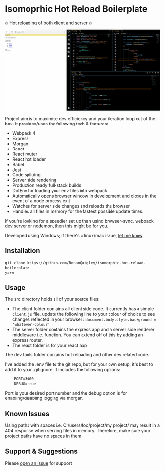 # Isomoprhic Hot Reload Boilerplate

:fire: Hot reloading of both client and server :fire:

![example-gif](example.gif)

Project aim is to maximise dev efficiency and your iteration loop out of the box. It provides/uses the following tech & features:

-   Webpack 4
-   Express
-   Morgan
-   React
-   React router
-   React hot loader
-   Babel
-   Jest
-   Code splitting
-   Server side rendering
-   Production ready full-stack builds
-   DotEnv for loading your env files into webpack
-   Automatically opens browser window in development and closes in the event of a node process exit
-   Watches for server side changes and reloads the browser
-   Handles all files in memory for the fastest possible update times.

If you're looking for a speedier set up than using browser-sync, webpack dev server or nodemon, then this might be for you.

Developed using Windows; if there's a linux/mac issue, [let me know](https://github.com/RonanQuigley/isomorphic-hot-reload-boilerplate/issues).

## Installation

```
git clone https://github.com/RonanQuigley/isomorphic-hot-reload-boilerplate
yarn
```

## Usage

The src directory holds all of your source files:

-   The client folder contains all client side code. It currently has a simple `client.js` file. update the following line to your colour of choice to see changes reflected in your browser : `document.body.style.background = 'whatever-colour'`
-   The server folder contains the express app and a server side renderer middleware i.e. function. You can extend off of this by adding an express router.
-   The react folder is for your react app

The dev tools folder contains hot reloading and other dev related code.

I've added the .env file to the git repo, but for your own setup, it's best to add it to your .gitignore. It includes the following options:

```
    PORT=3000
    DEBUG=true
```

Port is your desired port number and the debug option is for enabling/disabling logging via morgan.

## Known Issues

Using paths with spaces i.e. C:/users/foo/project/my project/ may result in a 404 response when serving files in memory. Therefore, make sure your project paths have no spaces in them.

## Support & Suggestions

Please [open an issue](https://github.com/RonanQuigley/isomorphic-hot-reload-boilerplate/issues) for support

